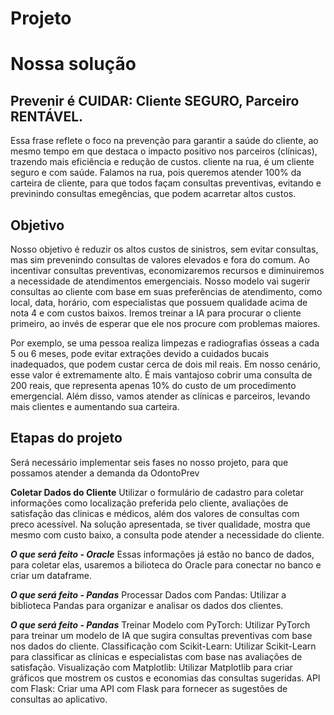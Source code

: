 
# Projeto

# Nossa solução

## Prevenir é CUIDAR: Cliente SEGURO, Parceiro RENTÁVEL.

Essa frase reflete o foco na prevenção para garantir a saúde do cliente, ao mesmo tempo em que destaca o impacto 
positivo nos parceiros (clínicas), trazendo mais eficiência e redução de custos. cliente na rua, é um cliente seguro e com saúde.
Falamos na rua, pois queremos atender 100% da carteira de cliente, para que todos façam consultas preventivas, evitando e previnindo 
consultas emegências, que podem acarretar altos custos.

## Objetivo

Nosso objetivo é reduzir os altos custos de sinistros, sem evitar consultas, mas sim prevenindo consultas de valores elevados e fora do comum. 
Ao incentivar consultas preventivas, economizaremos recursos e diminuiremos a necessidade de atendimentos emergenciais.
Nosso modelo vai sugerir consultas ao cliente com base em suas preferências de atendimento, como local, data, horário, 
com especialistas que possuem qualidade acima de nota 4 e com custos baixos. Iremos treinar a IA para procurar o cliente primeiro, 
ao invés de esperar que ele nos procure com problemas maiores.

Por exemplo, se uma pessoa realiza limpezas e radiografias ósseas a cada 5 ou 6 meses, pode evitar extrações devido a cuidados bucais 
inadequados, que podem custar cerca de dois mil reais. Em nosso cenário, esse valor é extremamente alto. É mais vantajoso cobrir uma consulta de 200 reais, que representa apenas 10% do custo de um procedimento emergencial.
Além disso, vamos atender as clínicas e parceiros, levando mais clientes e aumentando sua carteira.

## Etapas do projeto

Será necessário implementar seis fases no nosso projeto, para que possamos atender a demanda da OdontoPrev

**Coletar Dados do Cliente**
Utilizar o formulário de cadastro para coletar informações como localização preferida pelo cliente, avaliações de satisfação das clinicas e médicos, além dos valores de consultas com preco acessível. Na solução apresentada, se tiver qualidade, mostra que mesmo com custo baixo, a consulta pode atender a necessidade do cliente.

***O que será feito - Oracle***
Essas informações já estão no banco de dados, para coletar elas, usaremos a bilioteca do Oracle para conectar no banco e criar um dataframe.

***O que será feito - Pandas***
Processar Dados com Pandas: Utilizar a biblioteca Pandas para organizar e analisar os dados dos clientes.




***O que será feito - Pandas***
Treinar Modelo com PyTorch: Utilizar PyTorch para treinar um modelo de IA que sugira consultas preventivas com base nos dados do cliente.
Classificação com Scikit-Learn: Utilizar Scikit-Learn para classificar as clínicas e especialistas com base nas avaliações de satisfação.
Visualização com Matplotlib: Utilizar Matplotlib para criar gráficos que mostrem os custos e economias das consultas sugeridas.
API com Flask: Criar uma API com Flask para fornecer as sugestões de consultas ao aplicativo.
